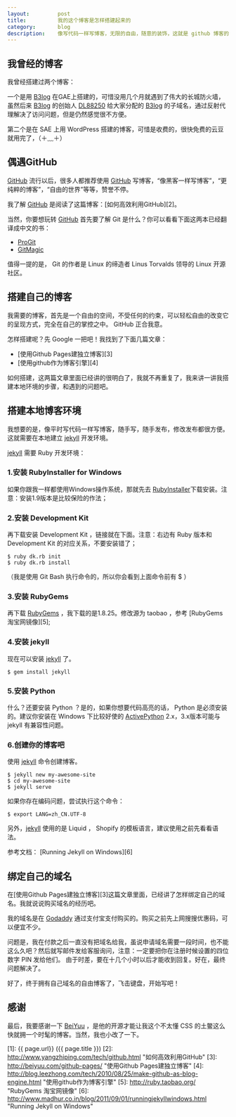 ```yaml
---
layout:         post
title:          我的这个博客是怎样搭建起来的
category:       blog
description:    像写代码一样写博客，无限的自由，随意的装饰，这就是 github 博客的好处！你想拥有这样的博客吗？
---
```


## 我曾经的博客

我曾经搭建过两个博客：

一个是用 [B3log][] 在GAE上搭建的，可惜没用几个月就遇到了伟大的长城防火墙，虽然后来 [B3log][] 的创始人 [DL88250][] 给大家分配的 [B3log][] 的子域名，通过反射代理解决了访问问题，但是仍然感觉很不方便。

第二个是在 SAE 上用 WordPress 搭建的博客，可惜是收费的，很快免费的云豆就用完了，（＋﹏＋）

## 偶遇GitHub

[GitHub][] 流行以后，很多人都推荐使用 [GitHub][] 写博客，“像黑客一样写博客”，“更纯粹的博客”，“自由的世界”等等，赞誉不停。

我了解 [GitHub][] 是阅读了这篇博客：[如何高效利用GitHub][2]。

当然，你要想玩转 [GitHub][] 首先要了解 Git 是什么？你可以看看下面这两本已经翻译成中文的书：

* [ProGit][]
* [GitMagic][]

值得一提的是， Git 的作者是 Linux 的缔造者 Linus Torvalds 领导的 Linux 开源社区。

## 搭建自己的博客

我需要的博客，首先是一个自由的空间，不受任何的约束，可以轻松自由的改变它的呈现方式，完全在自己的掌控之中。 GitHub 正合我意。

怎样搭建呢？先 Google 一把吧！我找到了下面几篇文章：

* [使用Github Pages建独立博客][3]
* [使用github作为博客引擎][4]

如何搭建，这两篇文章里面已经讲的很明白了，我就不再重复了，我来讲一讲我搭建本地环境的步骤，和遇到的问题吧。

## 搭建本地博客环境

我想要的是，像平时写代码一样写博客，随手写，随手发布，修改发布都很方便。这就需要在本地建立 [jekyll][] 开发环境。

[jekyll][] 需要 Ruby 开发环境：

### 1.安装 RubyInstaller for Windows
如果你跟我一样都使用Windows操作系统，那就先去 [RubyInstaller][]下载安装。注意：安装1.9版本是比较保险的作法；

### 2.安装 Development Kit
再下载安装 Development Kit ，链接就在下面。注意：右边有 Ruby 版本和 Development Kit 的对应关系，不要安装错了；

    $ ruby dk.rb init
    $ ruby dk.rb install

（我是使用 Git Bash 执行命令的，所以你会看到上面命令前有 $ ）

### 3.安装 RubyGems
再下载 [RubyGems][] ，我下载的是1.8.25。修改源为 taobao ，参考 [RubyGems 淘宝网镜像][5];

### 4.安装 jekyll
现在可以安装 [jekyll][] 了。

    $ gem install jekyll

### 5.安装 Python
什么？还要安装 Python ？是的，如果你想要代码高亮的话， Python 是必须安装的。建议你安装在 Windows 下比较好使的 [ActivePython][] 2.x，3.x版本可能与 jekyll 有兼容性问题。

### 6.创建你的博客吧
使用 [jekyll][] 命令创建博客。

    $ jekyll new my-awesome-site
    $ cd my-awesome-site
    $ jekyll serve

如果你存在编码问题，尝试执行这个命令：

    $ export LANG=zh_CN.UTF-8

另外，[jekyll][] 使用的是 Liquid ， Shopify 的模板语言，建议使用之前先看看语法。

参考文档： [Running Jekyll on Windows][6]

## 绑定自己的域名

在[使用Github Pages建独立博客][3]这篇文章里面，已经讲了怎样绑定自己的域名。我就说说购买域名的经历吧。

我的域名是在 [Godaddy][] 通过支付宝支付购买的。购买之前先上网搜搜优惠码，可以便宜不少。

问题是，我在付款之后一直没有把域名给我，虽说申请域名需要一段时间，也不能这么久吧？然后就写邮件发给客服询问，注意：一定要把你在注册时候设置的四位数字 PIN 发给他们。
由于时差，要在十几个小时以后才能收到回复。好在，最终问题解决了。

好了，终于拥有自己域名的自由博客了，飞击键盘，开始写吧！

## 感谢

最后，我要感谢一下 [BeiYuu][] ，是他的开源才能让我这个不太懂 CSS 的土鳖这么快就拥一个时髦的博客。当然，我也小改了一下。

[B3log]:        http://b3log.org/                                       "B3log"
[DL88250]:      http://88250.b3log.org/                                 "DL88250"
[GitHub]:       https://github.com/                                     "GitHub"
[ProGit]:       https://github.com/progit/progit/tree/master/zh         "ProGit"
[GitMagic]:     https://github.com/blynn/gitmagic/tree/master/zh_cn     "GitMagic"
[jekyll]:       http://jekyllrb.com/                                    "jekyll"
[RubyInstaller]: http://rubyinstaller.org/                              "RubyInstaller"
[RubyGems]:     http://rubyforge.org/frs/?group_id=126                  "RubyGems"
[ActivePython]: http://www.activestate.com/activepython                 "ActivePython"
[Godaddy]:      http://www.godaddy.com/                                 "Godaddy"
[BeiYuu]:       http://beiyuu.com                                       "BeiYuu"
[1]:            {{ page.url}}                                           ({{ page.title }})
[2]:            http://www.yangzhiping.com/tech/github.html             "如何高效利用GitHub"
[3]:            http://beiyuu.com/github-pages/                         "使用Github Pages建独立博客"
[4]:            http://blog.leezhong.com/tech/2010/08/25/make-github-as-blog-engine.html "使用github作为博客引擎"
[5]:            http://ruby.taobao.org/                                 "RubyGems 淘宝网镜像"
[6]:            http://www.madhur.co.in/blog/2011/09/01/runningjekyllwindows.html "Running Jekyll on Windows"